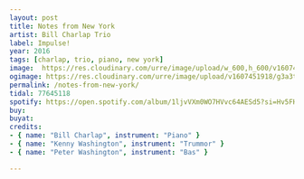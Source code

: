 ```yaml
---
layout: post
title: Notes from New York
artist: Bill Charlap Trio
label: Impulse!
year: 2016
tags: [charlap, trio, piano, new york]
image:  https://res.cloudinary.com/urre/image/upload/w_600,h_600/v1607451339/screenshots/rdgravrcl4ogndfg1rab.jpg
ogimage: https://res.cloudinary.com/urre/image/upload/v1607451918/g3a3t2t29vuajzisbi8c.jpg
permalink: /notes-from-new-york/
tidal: 77645118
spotify: https://open.spotify.com/album/1ljvVXm0WO7HVvc64AESd5?si=Hv5FHEqCR_u1t-jFj9yRLg
buy:
buyat:
credits:
- { name: "Bill Charlap", instrument: "Piano" }
- { name: "Kenny Washington", instrument: "Trummor" }
- { name: "Peter Washington", instrument: "Bas" }

---
```

